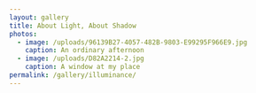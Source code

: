 ```yaml
---
layout: gallery
title: About Light, About Shadow
photos:
  - image: /uploads/96139B27-4057-482B-9803-E99295F966E9.jpg
    caption: An ordinary afternoon
  - image: /uploads/D82A2214-2.jpg
    caption: A window at my place
permalink: /gallery/illuminance/
---
```


  